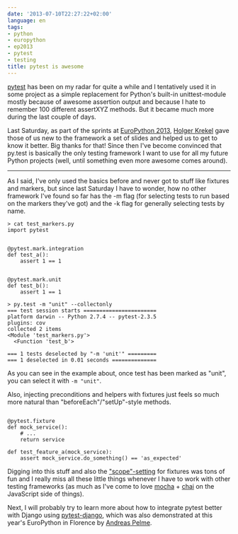 ```yaml
---
date: '2013-07-10T22:27:22+02:00'
language: en
tags:
- python
- europython
- ep2013
- pytest
- testing
title: pytest is awesome
---
```



[pytest][] has been on my radar for quite a while and I tentatively used it in some project as a simple replacement for Python's built-in unittest-module mostly because of awesome assertion output and because I hate to remember 100 different assertXYZ methods. But it became much more during the last couple of days.

Last Saturday, as part of the sprints at [EuroPython 2013][ep2013], [Holger Krekel][hk] gave those of us new to the framework a set of slides and helped us to get to know it better. Big thanks for that! Since then I've become convinced that py.test is basically the only testing framework I want to use for all my future Python projects (well, until something even more awesome comes around).

--------

As I said, I've only used the basics before and never got to stuff like fixtures and markers, but since last Saturday I have to wonder, how no other framework I've found so far has the -m flag (for selecting tests to run based on the markers they've got) and the -k flag for generally selecting tests by name.
    
    > cat test_markers.py
    import pytest


    @pytest.mark.integration
    def test_a():
        assert 1 == 1


    @pytest.mark.unit
    def test_b():
        assert 1 == 1

    > py.test -m "unit" --collectonly
    === test session starts =======================
    platform darwin -- Python 2.7.4 -- pytest-2.3.5
    plugins: cov
    collected 2 items
    <Module 'test_markers.py'>
      <Function 'test_b'>

    === 1 tests deselected by "-m 'unit'" =========
    === 1 deselected in 0.01 seconds ==============

As you can see in the example about, once test has been marked as "unit", you can select it with `-m "unit"`.

Also, injecting preconditions and helpers with fixtures just feels so much more natural than "beforeEach"/"setUp"-style methods.

<pre><code class="language-python">
@pytest.fixture
def mock_service():
    # ...
    return service

def test_feature_a(mock_service):
    assert mock_service.do_something() == 'as_expected'
</code></pre>


Digging into this stuff and also the ["scope"-setting][scope] for fixtures was tons of fun and I really miss all these little things whenever I have to work with other testing frameworks (as much as I've come to love [mocha][mo] + [chai][] on the JavaScript side of things).

Next, I will probably try to learn more about how to integrate pytest better with Django using [pytest-django][pdj], which was also demonstrated at this year's EuroPython in Florence by [Andreas Pelme][ap].

[pytest]: http://pytest.org/latest/
[hk]: http://holgerkrekel.net/
[ep2013]: https://ep2013.europython.eu/
[ap]: https://twitter.com/andreaspelme
[pdj]: https://pypi.python.org/pypi/pytest-django
[scope]: http://pytest.org/latest/fixture.html#working-with-a-module-shared-fixture
[mo]: http://visionmedia.github.io/mocha/
[chai]: http://chaijs.com

